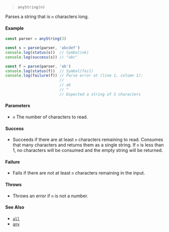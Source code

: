 <!--
 Copyright (c) 2020 Thomas J. Otterson
 
 This software is released under the MIT License.
 https://opensource.org/licenses/MIT
-->

> `anyString(n)`

Parses a string that is `n` characters long.

#### Example

```javascript
const parser = anyString(3)

const s = parse(parser, 'abcdef')
console.log(status(s))  // Symbol(ok)
console.log(success(s)) // "abc"

const f = parse(parser, 'ab')
console.log(status(f))  // Symbol(fail)
console.log(failure(f)) // Parse error at (line 1, column 1):
                        //
                        // ab
                        // ^
                        // Expected a string of 3 characters
```

#### Parameters

* `n` The number of characters to read.

#### Success

* Succeeds if there are at least `n` characters remaining to read. Consumes that many characters and returns them as a single string. If `n` is less than 1, no characters will be consumed and the empty string will be returned.

#### Failure

* Fails if there are not at least `n` characters remaining in the input.

#### Throws

* Throws an error if `n` is not a number.

#### See Also

* [`all`](all.md)
* [`any`](any.md)